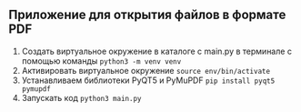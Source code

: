 ## Приложение для открытия файлов в формате PDF

1. Создать виртуальное окружение в каталоге с main.py в терминале с помощью команды 
  ``` python3 -m venv venv  ```
2. Активировать виртуальное окружение ``` source env/bin/activate ```
3. Устанавливаем библиотеки PyQT5 и PyMuPDF ``` pip install pyqt5 pymupdf ```
4. Запускать код ``` python3 main.py ```

 
